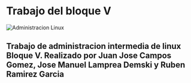 # Trabajo del bloque V

![Administracion Linux](https://repararelpc.es/wp-content/uploads/2020/12/linux.png)

## Trabajo de administracion intermedia de linux Bloque V. Realizado por Juan Jose Campos Gomez, Jose Manuel Lamprea Demski y Ruben Ramirez Garcia



